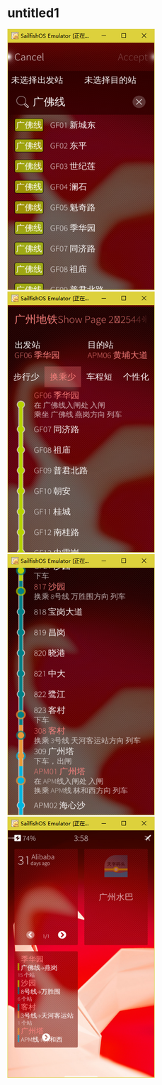 # untitled1
![image](https://github.com/fishegg/untitled1/blob/master/%E6%8D%95%E8%8E%B78.PNG)
![image](https://github.com/fishegg/untitled1/blob/master/%E6%8D%95%E8%8E%B79.PNG)
![image](https://github.com/fishegg/untitled1/blob/master/%E6%8D%95%E8%8E%B710.PNG)
![image](https://github.com/fishegg/untitled1/blob/master/%E6%8D%95%E8%8E%B711.PNG)
